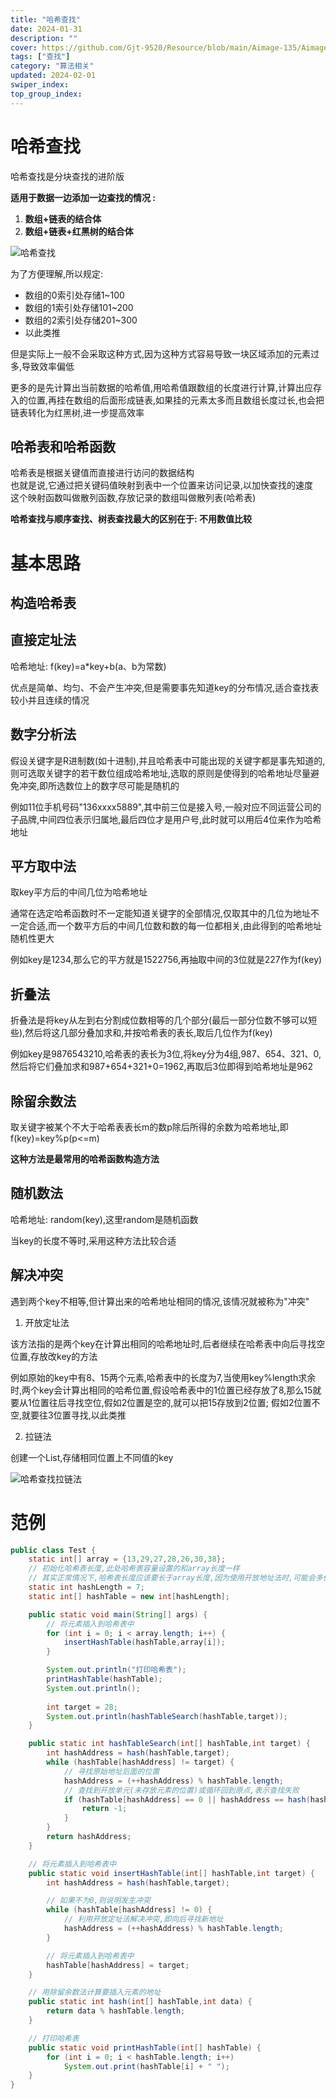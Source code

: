 ```yaml
---
title: "哈希查找"
date: 2024-01-31
description: ""
cover: https://github.com/Gjt-9520/Resource/blob/main/Aimage-135/Aimage25.jpg?raw=true
tags: ["查找"]
category: "算法相关"
updated: 2024-02-01
swiper_index:
top_group_index:
---
```


# 哈希查找

哈希查找是分块查找的进阶版

**适用于数据一边添加一边查找的情况 :**
1. **数组+链表的结合体**
2. **数组+链表+红黑树的结合体**

![哈希查找](../images/哈希查找.png)

为了方便理解,所以规定:    
- 数组的0索引处存储1~100
- 数组的1索引处存储101~200
- 数组的2索引处存储201~300
- 以此类推

但是实际上一般不会采取这种方式,因为这种方式容易导致一块区域添加的元素过多,导致效率偏低  

更多的是先计算出当前数据的哈希值,用哈希值跟数组的长度进行计算,计算出应存入的位置,再挂在数组的后面形成链表,如果挂的元素太多而且数组长度过长,也会把链表转化为红黑树,进一步提高效率

## 哈希表和哈希函数

哈希表是根据关键值而直接进行访问的数据结构     
也就是说,它通过把关键码值映射到表中一个位置来访问记录,以加快查找的速度     
这个映射函数叫做散列函数,存放记录的数组叫做散列表(哈希表)          

**哈希查找与顺序查找、树表查找最大的区别在于: 不用数值比较**

# 基本思路

## 构造哈希表

## 直接定址法

哈希地址: f(key)=a*key+b(a、b为常数)

优点是简单、均匀、不会产生冲突,但是需要事先知道key的分布情况,适合查找表较小并且连续的情况

## 数字分析法

假设关键字是R进制数(如十进制),并且哈希表中可能出现的关键字都是事先知道的,则可选取关键字的若干数位组成哈希地址,选取的原则是使得到的哈希地址尽量避免冲突,即所选数位上的数字尽可能是随机的          

例如11位手机号码"136xxxx5889",其中前三位是接入号,一般对应不同运营公司的子品牌,中间四位表示归属地,最后四位才是用户号,此时就可以用后4位来作为哈希地址    

## 平方取中法

取key平方后的中间几位为哈希地址         

通常在选定哈希函数时不一定能知道关键字的全部情况,仅取其中的几位为地址不一定合适,而一个数平方后的中间几位数和数的每一位都相关,由此得到的哈希地址随机性更大

例如key是1234,那么它的平方就是1522756,再抽取中间的3位就是227作为f(key)

## 折叠法

折叠法是将key从左到右分割成位数相等的几个部分(最后一部分位数不够可以短些),然后将这几部分叠加求和,并按哈希表的表长,取后几位作为f(key)       

例如key是9876543210,哈希表的表长为3位,将key分为4组,987、654、321、0,然后将它们叠加求和987+654+321+0=1962,再取后3位即得到哈希地址是962

## 除留余数法

取关键字被某个不大于哈希表表长m的数p除后所得的余数为哈希地址,即f(key)=key%p(p<=m)

**这种方法是最常用的哈希函数构造方法**

## 随机数法

哈希地址: random(key),这里random是随机函数

当key的长度不等时,采用这种方法比较合适

## 解决冲突

遇到两个key不相等,但计算出来的哈希地址相同的情况,该情况就被称为"冲突"

1. 开放定址法

该方法指的是两个key在计算出相同的哈希地址时,后者继续在哈希表中向后寻找空位置,存放改key的方法

例如原始的key中有8、15两个元素,哈希表中的长度为7,当使用key%length求余时,两个key会计算出相同的哈希位置,假设哈希表中的1位置已经存放了8,那么15就要从1位置往后寻找空位,假如2位置是空的,就可以把15存放到2位置; 假如2位置不空,就要往3位置寻找,以此类推

2. 拉链法

创建一个List,存储相同位置上不同值的key

![哈希查找拉链法](../images/哈希查找拉链法.png)

# 范例

```java
public class Test {
    static int[] array = {13,29,27,28,26,30,38};
    // 初始化哈希表长度,此处哈希表容量设置的和array长度一样
    // 其实正常情况下,哈希表长度应该要长于array长度,因为使用开放地址法时,可能会多使用一些空位置
    static int hashLength = 7;
    static int[] hashTable = new int[hashLength];

    public static void main(String[] args) {
        // 将元素插入到哈希表中
        for (int i = 0; i < array.length; i++) {
            insertHashTable(hashTable,array[i]);
        }

        System.out.println("打印哈希表");
        printHashTable(hashTable);
        System.out.println();
        
        int target = 28;
        System.out.println(hashTableSearch(hashTable,target));
    }

    public static int hashTableSearch(int[] hashTable,int target) {
        int hashAddress = hash(hashTable,target);
        while (hashTable[hashAddress] != target) {
            // 寻找原始地址后面的位置
            hashAddress = (++hashAddress) % hashTable.length;
            // 查找到开放单元(未存放元素的位置)或循环回到原点,表示查找失败
            if (hashTable[hashAddress] == 0 || hashAddress == hash(hashTable,target)) {
                return -1;
            }
        }
        return hashAddress;
    }

    // 将元素插入到哈希表中
    public static void insertHashTable(int[] hashTable,int target) {
        int hashAddress = hash(hashTable,target);

        // 如果不为0,则说明发生冲突
        while (hashTable[hashAddress] != 0) {
            // 利用开放定址法解决冲突,即向后寻找新地址
            hashAddress = (++hashAddress) % hashTable.length;
        }

        // 将元素插入到哈希表中
        hashTable[hashAddress] = target;
    }

    // 用除留余数法计算要插入元素的地址
    public static int hash(int[] hashTable,int data) {
        return data % hashTable.length;
    }

    // 打印哈希表
    public static void printHashTable(int[] hashTable) {
        for (int i = 0; i < hashTable.length; i++)
            System.out.print(hashTable[i] + " ");
    }
}
```